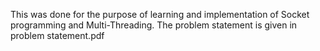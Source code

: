 This was done for the purpose of learning and implementation of Socket programming and Multi-Threading.
The problem statement is given in problem statement.pdf

